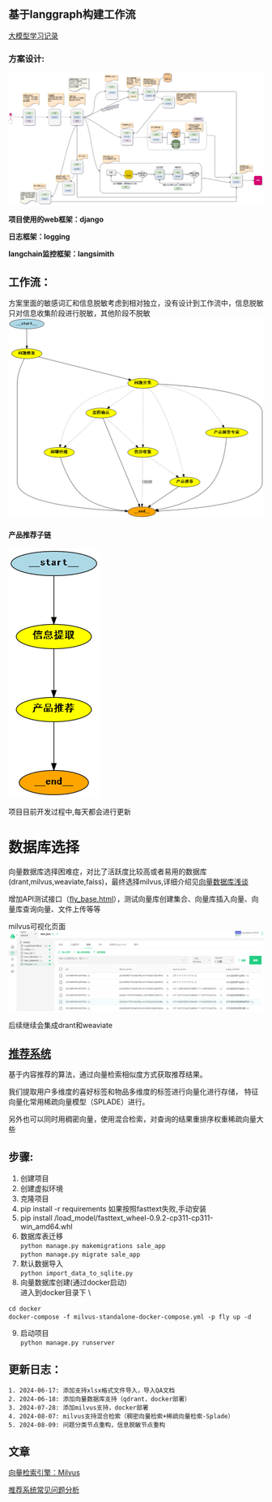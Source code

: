 

## 基于langgraph构建工作流
[大模型学习记录](https://juejin.cn/column/7379059739118878732)

### 方案设计:

![langchain.drawio.png](docs%2Flangchain_all.drawio.png)

**项目使用的web框架：django**

**日志框架：logging**

**langchain监控框架：langsimith**

## **工作流**：
方案里面的敏感词汇和信息脱敏考虑到相对独立，没有设计到工作流中，信息脱敏只对信息收集阶段进行脱敏，其他阶段不脱敏
![grap.png](docs%2Fgrap.png)

#### 产品推荐子链

![recommend.png](docs%2Frecommend.png)

项目目前开发过程中,每天都会进行更新
# 数据库选择
向量数据库选择困难症，对比了活跃度比较高或者易用的数据库(drant,milvus,weaviate,faiss)，最终选择milvus,详细介绍见[向量数据库浅谈](https://juejin.cn/post/7388096340503707688)

增加API测试接口（[fly_base.html](docs%2Ffly_base.html)），测试向量库创建集合、向量库插入向量、向量库查询向量、文件上传等等

milvus可视化页面![img_1.png](docs%2Fimg_1.png)


后续继续会集成drant和weaviate

## [推荐系统](https://juejin.cn/post/7402137644372344844)
基于内容推荐的算法，通过向量检索相似度方式获取推荐结果。

我们提取用户多维度的喜好标签和物品多维度的标签进行向量化进行存储， 特征向量化常用稀疏向量模型（SPLADE）进行。

另外也可以同时用稠密向量，使用混合检索，对查询的结果重排序权重稀疏向量大些

## 步骤:
1. 创建项目
2. 创建虚拟环境
3. 克隆项目
4. pip install -r requirements
如果按照fasttext失败,手动安装
5. pip install /load_model/fasttext_wheel-0.9.2-cp311-cp311-win_amd64.whl
6. 数据库表迁移\
`python manage.py makemigrations sale_app`\
`python manage.py migrate sale_app`
7. 默认数据导入\
`python import_data_to_sqlite.py`
8. 向量数据库创建(通过docker启动)\
进入到docker目录下 \
```shell
cd docker
docker-compose -f milvus-standalone-docker-compose.yml -p fly up -d
```
9. 启动项目\
`python manage.py runserver`


## 更新日志：
```
1. 2024-06-17: 添加支持xlsx格式文件导入，导入QA文档
2. 2024-06-18: 添加向量数据库支持（qdrant，docker部署）
3. 2024-07-28: 添加milvus支持，docker部署
4. 2024-08-07: milvus支持混合检索（稠密向量检索+稀疏向量检索-Splade）
5. 2024-08-09: 问题分类节点重构，信息脱敏节点重构

```
## 文章

[向量检索引擎：Milvus](https://developer.baidu.com/article/detail.html?id=1227320)

[推荐系统常见问题分析](https://cloud.tencent.com/developer/techpedia/1764)